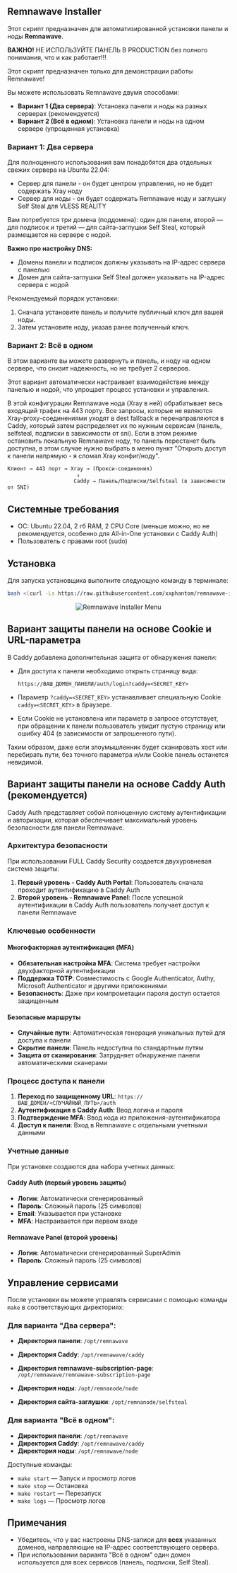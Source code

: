 ## Remnawave Installer

Этот скрипт предназначен для автоматизированной установки панели и ноды **Remnawave**.

**ВАЖНО!** НЕ ИСПОЛЬЗУЙТЕ ПАНЕЛЬ В PRODUCTION без полного понимания, что и как работает!!!

Этот скрипт предназначен только для демонстрации работы Remnawave!

Вы можете использовать Remnawave двумя способами:

- **Вариант 1 (Два сервера)**: Установка панели и ноды на разных серверах (рекомендуется)
- **Вариант 2 (Всё в одном)**: Установка панели и ноды на одном сервере (упрощенная установка)

### Вариант 1: Два сервера

Для полноценного использования вам понадобятся два отдельных свежих сервера на Ubuntu 22.04:

- Сервер для панели - он будет центром управления, но не будет содержать Xray ноду
- Сервер для ноды - он будет содержать Remnawave ноду и заглушку Self Steal для VLESS REALITY

Вам потребуется три домена (поддомена): один для панели, второй — для подписок и третий — для сайта-заглушки Self Steal, который размещается на сервере с нодой.

**Важно про настройку DNS:**

- Домены панели и подписок должны указывать на IP-адрес сервера с панелью
- Домен для сайта-заглушки Self Steal должен указывать на IP-адрес сервера с нодой

Рекомендуемый порядок установки:

1. Сначала установите панель и получите публичный ключ для вашей ноды.
2. Затем установите ноду, указав ранее полученный ключ.

### Вариант 2: Всё в одном

В этом варианте вы можете развернуть и панель, и ноду на одном сервере, что снизит надежность, но не требует 2 серверов.

Этот вариант автоматически настраивает взаимодействие между панелью и нодой, что упрощает процесс установки и управления.

В этой конфигурации Remnawave нода (Xray в ней) обрабатывает весь входящий трафик на 443 порту. Все запросы, которые не являются Xray-proxy-соединениями уходят в dest fallback и перенаправляются в Caddy, который затем распределяет их по нужным сервисам (панель, selfsteal, подписки в зависимости от sni). Если в этом режиме остановить локальную Remnawave ноду, то панель перестанет быть доступна, в этом случае нужно выбрать в меню пункт "Открыть доступ к панели напрямую - я сломал Xray конфиг/ноду".

```
Клиент → 443 порт → Xray → (Прокси-соединения)
                      ↓
                     Caddy → Панель/Подписки/Selfsteal (в зависимости от SNI)
```

## Системные требования

- ОС: Ubuntu 22.04, 2 гб RAM, 2 CPU Core (меньше можно, но не рекомендуется, особенно для All-in-One установки c Caddy Auth)
- Пользователь с правами root (sudo)

## Установка

Для запуска установщика выполните следующую команду в терминале:

```bash
bash <(curl -Ls https://raw.githubusercontent.com/xxphantom/remnawave-installer/refs/heads/main/dist/install_remnawave.sh)
```

<p align="center"><img src="./assets/menu.png" alt="Remnawave Installer Menu"></p>

## Вариант защиты панели на основе Cookie и URL-параметра

В Caddy добавлена дополнительная защита от обнаружения панели:

- Для доступа к панели необходимо открыть страницу вида:

  ```
  https://ВАШ_ДОМЕН_ПАНЕЛИ/auth/login?caddy=<SECRET_KEY>
  ```

- Параметр `?caddy=<SECRET_KEY>` устанавливает специальную Cookie `caddy=<SECRET_KEY>` в браузере.
- Если Cookie не установлена или параметр в запросе отсутствует, при обращении к панели пользователь увидит пустую страницу или ошибку 404 (в зависимости от запрошенного пути).

Таким образом, даже если злоумышленник будет сканировать хост или перебирать пути, без точного параметра и/или Cookie панель останется невидимой.

## Вариант защиты панели на основе Caddy Auth (рекомендуется)

Caddy Auth представляет собой полноценную систему аутентификации и авторизации, которая обеспечивает максимальный уровень безопасности для панели Remnawave.

### Архитектура безопасности

При использовании FULL Caddy Security создается двухуровневая система защиты:

1. **Первый уровень - Caddy Auth Portal**: Пользователь сначала проходит аутентификацию в Caddy Auth
2. **Второй уровень - Remnawave Panel**: После успешной аутентификации в Caddy Auth пользователь получает доступ к панели Remnawave

### Ключевые особенности

#### Многофакторная аутентификация (MFA)
- **Обязательная настройка MFA**: Система требует настройки двухфакторной аутентификации
- **Поддержка TOTP**: Совместимость с Google Authenticator, Authy, Microsoft Authenticator и другими приложениями
- **Безопасность**: Даже при компрометации пароля доступ остается защищенным


#### Безопасные маршруты
- **Случайные пути**: Автоматическая генерация уникальных путей для доступа к панели
- **Скрытие панели**: Панель недоступна по стандартным путям
- **Защита от сканирования**: Затрудняет обнаружение панели автоматическими сканерами

### Процесс доступа к панели

1. **Переход по защищенному URL**: `https://ВАШ_ДОМЕН/<СЛУЧАЙНЫЙ_ПУТЬ>/auth`
2. **Аутентификация в Caddy Auth**: Ввод логина и пароля
3. **Подтверждение MFA**: Ввод кода из приложения-аутентификатора
5. **Доступ к панели**: Вход в Remnawave с отдельными учетными данными

### Учетные данные

При установке создаются два набора учетных данных:

#### Caddy Auth (первый уровень защиты)
- **Логин**: Автоматически сгенерированный
- **Пароль**: Сложный пароль (25 символов)
- **Email**: Указывается при установке
- **MFA**: Настраивается при первом входе

#### Remnawave Panel (второй уровень)
- **Логин**: Автоматически сгенерированный SuperAdmin
- **Пароль**: Сложный пароль (25 символов)

## Управление сервисами

После установки вы можете управлять сервисами с помощью команды `make` в соответствующих директориях:

### Для варианта "Два сервера":

- **Директория панели**: `/opt/remnawave`
- **Директория Caddy**: `/opt/remnawave/caddy`
- **Директория remnawave-subscription-page**: `/opt/remnawave/remnawave-subscription-page`

- **Директория ноды**: `/opt/remnanode/node`
- **Директория сайта-заглушки**: `/opt/remnanode/selfsteal`

### Для варианта "Всё в одном":

- **Директория панели**: `/opt/remnawave`
- **Директория Caddy**: `/opt/remnawave/caddy`
- **Директория ноды**: `/opt/remnawave/node`

Доступные команды:

- `make start` — Запуск и просмотр логов
- `make stop` — Остановка
- `make restart` — Перезапуск
- `make logs` — Просмотр логов

## Примечания

- Убедитесь, что у вас настроены DNS-записи для **всех** указанных доменов, направляющие на IP-адрес соответствующего сервера.
- При использовании варианта "Всё в одном" один домен используется для всех сервисов (панель, подписки, Self Steal).
